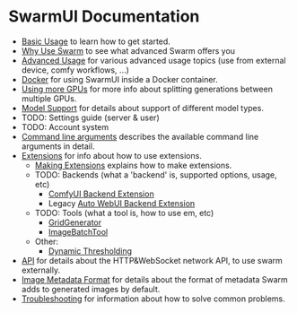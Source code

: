 # SwarmUI Documentation

- [Basic Usage](/docs/Basic%20Usage.md) to learn how to get started.
- [Why Use Swarm](/docs/Why%20Use%20Swarm.md) to see what advanced Swarm offers you
- [Advanced Usage](/docs/Advanced%20Usage.md) for various advanced usage topics (use from external device, comfy workflows, ...)
- [Docker](/docs/Docker.md) for using SwarmUI inside a Docker container.
- [Using more GPUs](/docs/Using%20More%20GPUs.md) for more info about splitting generations between multiple GPUs.
- [Model Support](/docs/Model%20Support.md) for details about support of different model types.
- TODO: Settings guide (server & user)
- TODO: Account system
- [Command line arguments](/docs/Command%20Line%20Arguments.md) describes the available command line arguments in detail.
- [Extensions](/docs/Extensions.md) for info about how to use extensions.
    - [Making Extensions](/docs/Making%20Extensions.md) explains how to make extensions.
    - TODO: Backends (what a 'backend' is, supported options, usage, etc)
        - [ComfyUI Backend Extension](/src/BuiltinExtensions/ComfyUIBackend/README.md)
        - Legacy [Auto WebUI Backend Extension](/src/BuiltinExtensions/AutoWebUIBackend/README.md)
    - TODO: Tools (what a tool is, how to use em, etc)
        - [GridGenerator](/src/BuiltinExtensions/GridGenerator/README.md)
        - [ImageBatchTool](/src/BuiltinExtensions/ImageBatchTool/README.md)
    - Other:
        - [Dynamic Thresholding](/src/BuiltinExtensions/DynamicThresholding/README.md)
- [API](/docs/API.md) for details about the HTTP&WebSocket network API, to use swarm externally.
- [Image Metadata Format](/docs/Image%20Metadata%20Format.md) for details about the format of metadata Swarm adds to generated images by default.
- [Troubleshooting](/docs/Troubleshooting.md) for information about how to solve common problems.
